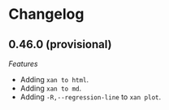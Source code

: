 # Changelog

## 0.46.0 (provisional)

*Features*

* Adding `xan to html`.
* Adding `xan to md`.
* Adding `-R,--regression-line` to `xan plot`.
